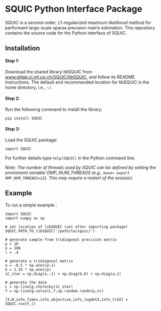 # SQUIC Python Interface Package

SQUIC is a second-order, L1-regularized maximum likelihood method for performant large-scale sparse precision matrix estimation. This repository contains the source code for the Python interface of SQUIC. 

## Installation

#### Step 1: 
Download the shared library libSQUIC from www.gitlab.ci.inf.usi.ch/SQUIC/libSQUIC, and follow its README instructions. The default and recommended location for libSQUIC is the home directory, i.e., ``~/``.

#### Step 2: 
Run the following command to install the library:
```angular2
pip install SQUIC
```
#### Step 3: 
Load the SQUIC package:
```angular2
import SQUIC
```
For further details type ``help(SQUIC)`` in the Python command line.

_Note: The number of threads used by SQUIC can be defined by setting the enviroment variable OMP_NUM_THREADS (e.g., ``base> export OMP_NUM_THREADS=12``). This may require a restart of the session)._

## Example

To run a simple example : 

```angular2
import SQUIC 
import numpy as np

# set location of libSQUIC (set after importing package)
SQUIC.PATH_TO_libSQUIC('/path/to/squic/')

# generate sample from tridiagonal precision matrix
p = 10
n = 100
l = .4

# generate a tridiagonal matrix
a = -0.5 * np.ones(p-1)
b = 1.25 * np.ones(p)
iC_star = np.diag(a,-1) + np.diag(b,0) + np.diag(a,1)

# generate the data
L = np.linalg.cholesky(iC_star)
Y = np.linalg.solve(L.T,np.random.randn(p,n))

[X,W,info_times,info_objective,info_logdetX,info_trSX] = SQUIC.run(Y,l)
```
